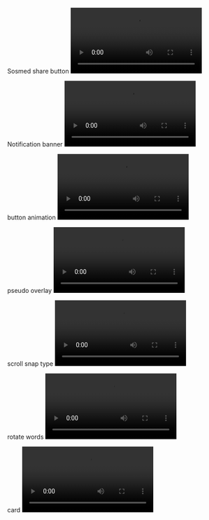 Sosmed share button
![sosmed share btn](asset/sosmed-share-btn.mp4)

Notification banner
![notification banner](asset/notif-baner.mp4)

button animation
![btn animation](asset/btn-animation.mp4)

pseudo overlay
![pseudool overlay](asset/pseudo.mp4)

scroll snap type
![scroll-snap-type](asset/scroll-snap-type.mp4) 

rotate words
![rotate words](asset/rotate-words.mp4)

card
![card](asset/card.mp4)